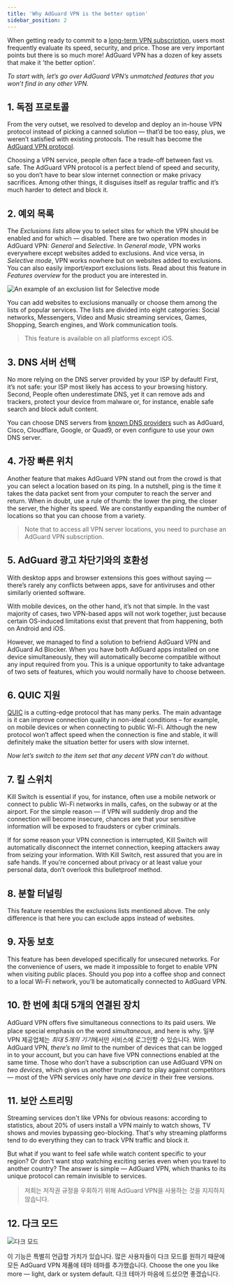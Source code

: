 ```yaml
---
title: 'Why AdGuard VPN is the better option'
sidebar_position: 2
---
```


When getting ready to commit to a [long-term VPN subscription](subscription.md), users most frequently evaluate its speed, security, and price. Those are very important points but there is so much more! AdGuard VPN has a dozen of key assets that make it 'the better option'.

*To start with, let’s go over AdGuard VPN’s unmatched features that you won’t find in any other VPN.*

## 1. 독점 프로토콜
From the very outset, we resolved to develop and deploy an in-house VPN protocol instead of picking a canned solution — that’d be too easy, plus, we weren’t satisfied with existing protocols. The result has become the [AdGuard VPN protocol](adguard-vpn-protocol.mdx).

Choosing a VPN service, people often face a trade-off between fast vs. safe. The AdGuard VPN protocol is a perfect blend of speed and security, so you don’t have to bear slow internet connection or make privacy sacrifices. Among other things, it disguises itself as regular traffic and it’s much harder to detect and block it.

## 2. 예외 목록
The *Exclusions lists* allow you to select sites for which the VPN should be enabled and for which — disabled. There are two operation modes in AdGuard VPN: *General* and *Selective*. In *General mode*, VPN works everywhere except websites added to exclusions. And vice versa, in *Selective mode*, VPN works nowhere but on websites added to exclusions. You can also easily import/export exclusions lists. Read about this feature in *Features overview* for the product you are interested in.

![An example of an exclusion list for Selective mode](https://cdn.adguard.com/public/Adguard/Blog/vpn_export_exclusions.png)

You can add websites to exclusions manually or choose them among the lists of popular services. The lists are divided into eight categories: Social networks, Messengers, Video and Music streaming services, Games, Shopping, Search engines, and Work communication tools.

> This feature is available on all platforms except iOS.

## 3. DNS 서버 선택
No more relying on the DNS server provided by your ISP by default! First, it’s not safe: your ISP most likely has access to your browsing history. Second, People often underestimate DNS, yet it can remove ads and trackers, protect your device from malware or, for instance, enable safe search and block adult content.

You can choose DNS servers from [known DNS providers](https://kb.adguard.com/en/general/dns-providers) such as AdGuard, Cisco, Cloudflare, Google, or Quad9, or even configure to use your own DNS server.

## 4. 가장 빠른 위치

Another feature that makes AdGuard VPN stand out from the crowd is that you can select a location based on its ping. In a nutshell, ping is the time it takes the data packet sent from your computer to reach the server and return. When in doubt, use a rule of thumb: the lower the ping, the closer the server, the higher its speed. We are constantly expanding the number of locations so that you can choose from a variety.

> Note that to access all VPN server locations, you need to purchase an AdGuard VPN subscription.

## 5. AdGuard 광고 차단기와의 호환성

With desktop apps and browser extensions this goes without saying — there’s rarely any conflicts between apps, save for antiviruses and other similarly oriented software.

With mobile devices, on the other hand, it’s not that simple. In the vast majority of cases, two VPN-based apps will not work together, just because certain OS-induced limitations exist that prevent that from happening, both on Android and iOS.

However, we managed to find a solution to befriend AdGuard VPN and AdGuard Ad Blocker. When you have both AdGuard apps installed on one device simultaneously, they will automatically become compatible without any input required from you. This is a unique opportunity to take advantage of two sets of features, which you would normally have to choose between.

## 6. QUIC 지원
[QUIC](https://adguard.com/en/blog/dns-over-quic.html) is a cutting-edge protocol that has many perks. The main advantage is it can improve connection quality in non-ideal conditions – for example, on mobile devices or when connecting to public Wi-Fi. Although the new protocol won’t affect speed when the connection is fine and stable, it will definitely make the situation better for users with slow internet.

*Now let’s switch to the item set that any decent VPN can't do without.*

## 7. 킬 스위치
Kill Switch is essential if you, for instance, often use a mobile network or connect to public Wi-Fi networks in malls, cafes, on the subway or at the airport. For the simple reason — if VPN will suddenly drop and the connection will become insecure, chances are that your sensitive information will be exposed to fraudsters or cyber criminals.

If for some reason your VPN connection is interrupted, Kill Switch will automatically disconnect the internet connection, keeping attackers away from seizing your information. With Kill Switch, rest assured that you are in safe hands. If you’re concerned about privacy or at least value your personal data, don’t overlook this bulletproof method.

## 8. 분할 터널링
This feature resembles the exclusions lists mentioned above. The only difference is that here you can exclude apps instead of websites.

## 9. 자동 보호
This feature has been developed specifically for unsecured networks. For the convenience of users, we made it impossible to forget to enable VPN when visiting public places. Should you pop into a coffee shop and connect to a local Wi-Fi network, you’ll be automatically connected to AdGuard VPN.

## 10. 한 번에 최대 5개의 연결된 장치
AdGuard VPN offers five simultaneous connections to its paid users. We place special emphasis on the word *simultaneous*, and here is why. 일부 VPN 제공업체는 *최대 5개의 기기*에서만 서비스에 로그인할 수 있습니다. With AdGuard VPN, *there’s no limit* to the number of devices that can be logged in to your account, but you can have five VPN connections enabled at the same time. Those who don’t have a subscription can use AdGuard VPN on *two devices*, which gives us another trump card to play against competitors — most of the VPN services only have *one device* in their free versions.

## 11. 보안 스트리밍
Streaming services don't like VPNs for obvious reasons: according to statistics, about 20% of users install a VPN mainly to watch shows, TV shows and movies bypassing geo-blocking. That's why streaming platforms tend to do everything they can to track VPN traffic and block it.

But what if you want to feel safe while watch content specific to your region? Or don't want stop watching exciting series even when you travel to another country? The answer is simple — AdGuard VPN, which thanks to its unique protocol can remain invisible to services.

> 저희는 저작권 규정을 우회하기 위해 AdGuard VPN을 사용하는 것을 지지하지 않습니다.

## 12. 다크 모드

![다크 모드](https://cdn.adguard.com/public/Adguard/Blog/vpn/main_en_black.png)

이 기능은 특별히 언급할 가치가 있습니다. 많은 사용자들이 다크 모드를 원하기 때문에 모든 AdGuard VPN 제품에 테마 테마를 추가했습니다. Choose the one you like more — light, dark or system default. 다크 테마가 마음에 드셨으면 좋겠습니다.
